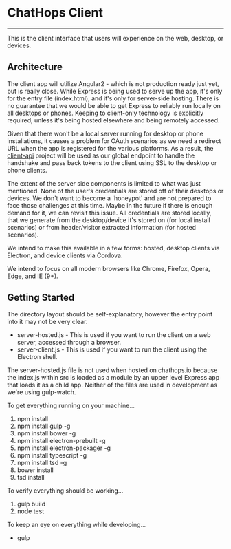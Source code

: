 # ChatHops Client
---

This is the client interface that users will experience on the web, desktop, or devices.

## Architecture

The client app will utilize Angular2 - which is not production ready just yet, but is really close. While Express is 
being used to serve up the app, it's only for the entry file (index.html), and it's only for server-side hosting. There 
is no guarantee that we would be able to get Express to reliably run locally on all desktops or phones. Keeping to 
client-only technology is explicitly required, unless it's being hosted elsewhere and being remotely accessed.

Given that there won't be a local server running for desktop or phone installations, it causes a problem for OAuth 
scenarios as we need a redirect URL when the app is registered for the various platforms. As a result, the 
[client-api](https://github.com/chathops/chathops-api) project will be used as our global endpoint to handle the 
handshake and pass back tokens to the client using SSL to the desktop or phone clients.

The extent of the server side components is limited to what was just mentioned. None of the user's credentials are 
stored off of their desktops or devices. We don't want to become a 'honeypot' and are not prepared to face those 
challenges at this time. Maybe in the future if there is enough demand for it, we can revisit this issue. All 
credentials are stored locally, that we generate from the desktop/device it's stored on (for local install scenarios) 
or from header/visitor extracted information (for hosted scenarios).

We intend to make this available in a few forms: hosted, desktop clients via Electron, and device clients via Cordova.

We intend to focus on all modern browsers like Chrome, Firefox, Opera, Edge, and IE (9+).

## Getting Started

The directory layout should be self-explanatory, however the entry point into it may not be very clear.

- server-hosted.js - This is used if you want to run the client on a web server, accessed through a browser.
- server-client.js - This is used if you want to run the client using the Electron shell.

The server-hosted.js file is not used when hosted on chathops.io because the index.js within src is loaded as a module 
by an upper level Express app that loads it as a child app. Neither of the files are used in development as we're using 
gulp-watch.

To get everything running on your machine...

1. npm install
2. npm install gulp -g
3. npm install bower -g
4. npm install electron-prebuilt -g
5. npm install electron-packager -g
6. npm install typescript -g
7. npm install tsd -g
8. bower install
9. tsd install

To verify everything should be working...

1. gulp build
2. node test

To keep an eye on everything while developing...

- gulp